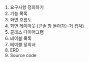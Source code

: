 1. 요구사항 정의하기
2. 기능 목록 
3. 화면 흐름도 
4. 화면 레이아웃 (콘솔 창 돌아가는거 캡쳐)
5. 클래스 다이어그램
6. 테이블 목록
7. 테이블 정의서
8. ERD
9. Source code
